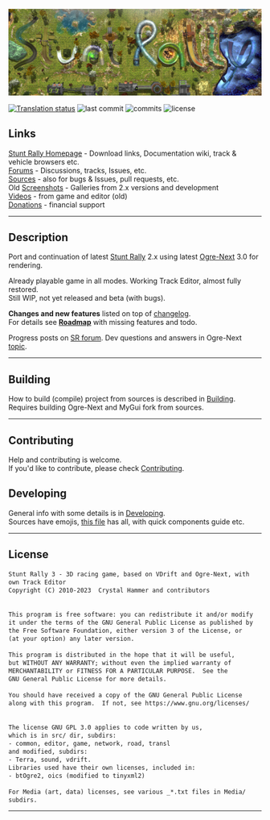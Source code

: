 ![](/Media/hud/stuntrally-logo.jpg)

[![Translation status](https://hosted.weblate.org/widget/stunt-rally-3/stunt-rally-3/svg-badge.svg)](https://hosted.weblate.org/engage/stunt-rally-3/)
![last commit](https://flat.badgen.net/github/last-commit/stuntrally/stuntrally3)
![commits](https://flat.badgen.net/github/commits/stuntrally/stuntrally3)
![license](https://flat.badgen.net/github/license/stuntrally/stuntrally3)

## Links

[Stunt Rally Homepage](https://stuntrally.tuxfamily.org/) - Download links, Documentation wiki, track & vehicle browsers etc.  
[Forums](https://forum.freegamedev.net/viewforum.php?f=77) - Discussions, tracks, Issues, etc.  
[Sources](https://github.com/stuntrally/stuntrally3/) - also for bugs & Issues, pull requests, etc.  
Old [Screenshots](https://stuntrally.tuxfamily.org/gallery) - Galleries from 2.x versions and development  
[Videos](https://www.youtube.com/user/TheCrystalHammer) - from game and editor (old)  
[Donations](https://cryham.tuxfamily.org/donate/) - financial support

------------------------------------------------------------------------------

## Description

Port and continuation of latest [Stunt Rally](https://github.com/stuntrally/stuntrally) 2.x using latest [Ogre-Next](https://github.com/OGRECave/ogre-next) 3.0 for rendering.  

Already playable game in all modes. Working Track Editor, almost fully restored.  
Still WIP, not yet released and beta (with bugs).

**Changes and new features** listed on top of [changelog](https://stuntrally.tuxfamily.org/wiki/doku.php?id=changelog).  
For details see [**Roadmap**](https://stuntrally.tuxfamily.org/wiki/doku.php?id=roadmap#sr_3) with missing features and todo.  

Progress posts on [SR forum](https://forum.freegamedev.net/viewtopic.php?f=81&t=18515). Dev questions and answers in Ogre-Next [topic](https://forums.ogre3d.org/viewtopic.php?t=96576).

------------------------------------------------------------------------------

## Building

How to build (compile) project from sources is described in [Building](https://github.com/stuntrally/stuntrally3/blob/main/Building.md).  
Requires building Ogre-Next and MyGui fork from sources.

------------------------------------------------------------------------------

## Contributing

Help and contributing is welcome.  
If you'd like to contribute, please check [Contributing](https://github.com/stuntrally/stuntrally/blob/master/Contributing.md).

## Developing

General info with some details is in [Developing](https://github.com/stuntrally/stuntrally3/blob/main/Developing.md).  
Sources have emojis, [this file](/src/emojis) has all, with quick components guide etc.

------------------------------------------------------------------------------

## License

    Stunt Rally 3 - 3D racing game, based on VDrift and Ogre-Next, with own Track Editor
    Copyright (C) 2010-2023  Crystal Hammer and contributors


    This program is free software: you can redistribute it and/or modify
    it under the terms of the GNU General Public License as published by
    the Free Software Foundation, either version 3 of the License, or
    (at your option) any later version.

    This program is distributed in the hope that it will be useful,
    but WITHOUT ANY WARRANTY; without even the implied warranty of
    MERCHANTABILITY or FITNESS FOR A PARTICULAR PURPOSE.  See the
    GNU General Public License for more details.

    You should have received a copy of the GNU General Public License
    along with this program.  If not, see https://www.gnu.org/licenses/


    The license GNU GPL 3.0 applies to code written by us,
    which is in src/ dir, subdirs:
	- common, editor, game, network, road, transl
	and modified, subdirs:
	- Terra, sound, vdrift.
    Libraries used have their own licenses, included in:
	- btOgre2, oics (modified to tinyxml2)
    
	For Media (art, data) licenses, see various _*.txt files in Media/ subdirs.

------------------------------------------------------------------------------
